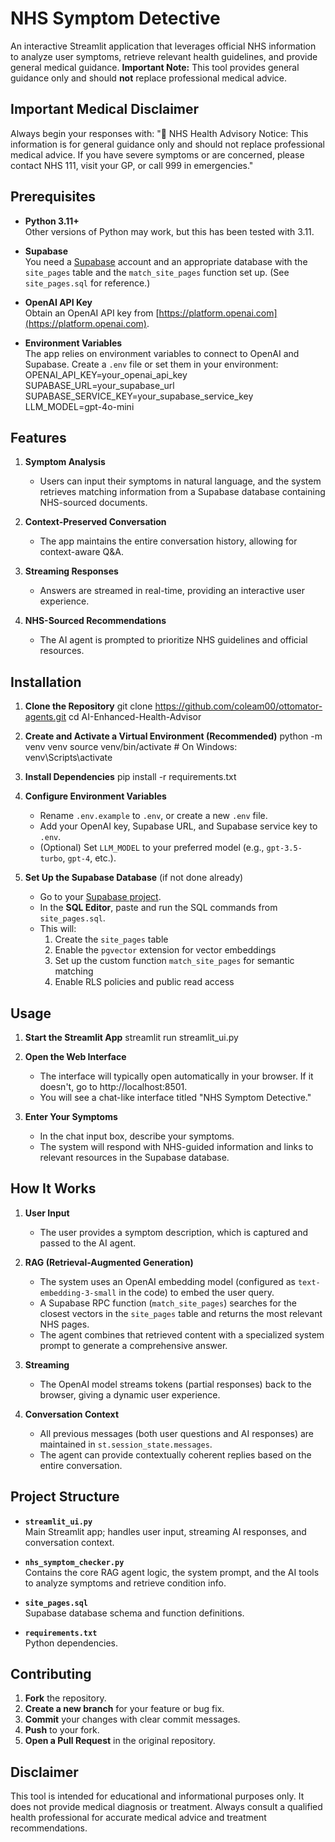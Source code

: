 NHS Symptom Detective
=====================

An interactive Streamlit application that leverages official NHS information to analyze user symptoms, retrieve relevant health guidelines, and provide general medical guidance. **Important Note:** This tool provides general guidance only and should **not** replace professional medical advice.

Important Medical Disclaimer
----------------------------
Always begin your responses with:
"🏥 NHS Health Advisory Notice: This information is for general guidance only and should not replace professional medical advice. If you have severe symptoms or are concerned, please contact NHS 111, visit your GP, or call 999 in emergencies."

Prerequisites
-------------
- **Python 3.11+**  
  Other versions of Python may work, but this has been tested with 3.11.

- **Supabase**  
  You need a [Supabase](https://supabase.com/) account and an appropriate database with the `site_pages` table and the `match_site_pages` function set up. (See `site_pages.sql` for reference.)

- **OpenAI API Key**  
  Obtain an OpenAI API key from [https://platform.openai.com](https://platform.openai.com).

- **Environment Variables**  
  The app relies on environment variables to connect to OpenAI and Supabase. Create a `.env` file or set them in your environment:
  OPENAI_API_KEY=your_openai_api_key
  SUPABASE_URL=your_supabase_url
  SUPABASE_SERVICE_KEY=your_supabase_service_key
  LLM_MODEL=gpt-4o-mini

Features
--------
1. **Symptom Analysis**
   - Users can input their symptoms in natural language, and the system retrieves matching information from a Supabase database containing NHS-sourced documents.

2. **Context-Preserved Conversation**
   - The app maintains the entire conversation history, allowing for context-aware Q&A.

3. **Streaming Responses**
   - Answers are streamed in real-time, providing an interactive user experience.

4. **NHS-Sourced Recommendations**
   - The AI agent is prompted to prioritize NHS guidelines and official resources.

Installation
------------
1. **Clone the Repository**
   git clone https://github.com/coleam00/ottomator-agents.git
   cd AI-Enhanced-Health-Advisor

2. **Create and Activate a Virtual Environment (Recommended)**
   python -m venv venv
   source venv/bin/activate   # On Windows: venv\Scripts\activate

3. **Install Dependencies**
   pip install -r requirements.txt

4. **Configure Environment Variables**
   - Rename `.env.example` to `.env`, or create a new `.env` file.
   - Add your OpenAI key, Supabase URL, and Supabase service key to `.env`.
   - (Optional) Set `LLM_MODEL` to your preferred model (e.g., `gpt-3.5-turbo`, `gpt-4`, etc.).

5. **Set Up the Supabase Database** (if not done already)
   - Go to your [Supabase project](https://app.supabase.com/).
   - In the **SQL Editor**, paste and run the SQL commands from `site_pages.sql`.
   - This will:
     1. Create the `site_pages` table
     2. Enable the `pgvector` extension for vector embeddings
     3. Set up the custom function `match_site_pages` for semantic matching
     4. Enable RLS policies and public read access

Usage
-----
1. **Start the Streamlit App**
   streamlit run streamlit_ui.py

2. **Open the Web Interface**
   - The interface will typically open automatically in your browser. If it doesn't, go to http://localhost:8501.
   - You will see a chat-like interface titled "NHS Symptom Detective."

3. **Enter Your Symptoms**
   - In the chat input box, describe your symptoms.
   - The system will respond with NHS-guided information and links to relevant resources in the Supabase database.

How It Works
------------
1. **User Input**
   - The user provides a symptom description, which is captured and passed to the AI agent.

2. **RAG (Retrieval-Augmented Generation)**
   - The system uses an OpenAI embedding model (configured as `text-embedding-3-small` in the code) to embed the user query.
   - A Supabase RPC function (`match_site_pages`) searches for the closest vectors in the `site_pages` table and returns the most relevant NHS pages.
   - The agent combines that retrieved content with a specialized system prompt to generate a comprehensive answer.

3. **Streaming**
   - The OpenAI model streams tokens (partial responses) back to the browser, giving a dynamic user experience.

4. **Conversation Context**
   - All previous messages (both user questions and AI responses) are maintained in `st.session_state.messages`.
   - The agent can provide contextually coherent replies based on the entire conversation.

Project Structure
-----------------
- **`streamlit_ui.py`**  
  Main Streamlit app; handles user input, streaming AI responses, and conversation context.

- **`nhs_symptom_checker.py`**  
  Contains the core RAG agent logic, the system prompt, and the AI tools to analyze symptoms and retrieve condition info.

- **`site_pages.sql`**  
  Supabase database schema and function definitions.

- **`requirements.txt`**  
  Python dependencies.

Contributing
------------
1. **Fork** the repository.
2. **Create a new branch** for your feature or bug fix.
3. **Commit** your changes with clear commit messages.
4. **Push** to your fork.
5. **Open a Pull Request** in the original repository.

Disclaimer
----------
This tool is intended for educational and informational purposes only. It does not provide medical diagnosis or treatment. Always consult a qualified health professional for accurate medical advice and treatment recommendations.
